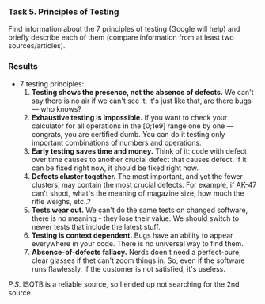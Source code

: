 ### Task 5. Principles of Testing

Find information about the 7 principles of testing (Google will help) and briefly describe each of them (compare information from at least two sources/articles).

### Results

- 7 testing principles:
    1. **Testing shows the presence, not the absence of defects.** We can't say there is no air if we can't see it. it's just like that, are there bugs — who knows?
    2. **Exhaustive testing is impossible.** If you want to check your calculator for all operations in the [0;1e9] range one by one — congrats, you are certified dumb. You can do it testing only important combinations of numbers and operations.
    3. **Early testing saves time and money.** Think of it: code with defect over time causes to another crucial defect that causes defect. If it can be fixed right now, it should be fixed right now.
    4. **Defects cluster together.** The most important, and yet the fewer clusters, may contain the most crucial defects. For example, if AK-47 can't shoot, what's the meaning of magazine size, how much the rifle weighs, etc..?
    5. **Tests wear out.** We can't do the same tests on changed software, there is no meaning - they lose their value. We should switch to newer tests that include the latest stuff.
    6. **Testing is context dependent.** Bugs have an ability to appear everywhere in your code. There is no universal way to find them.
    7. **Absence-of-defects fallacy.** Nerds doen't need a perfect-pure, clear glasses if thet can't zoom things in. So, even if the software runs flawlessly, if the customer is not satisfied, it's useless.

*P.S.* ISQTB is a reliable source, so I ended up not searching for the 2nd source.
